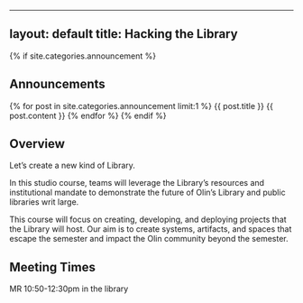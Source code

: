 ---
layout: default
title: Hacking the Library
  ---

{% if site.categories.announcement %}
## Announcements

{% for post in site.categories.announcement limit:1 %}
{{ post.title }}
{{ post.content }}
{% endfor %}
{% endif %}

## Overview

Let’s create a new kind of Library.

In this studio course, teams will leverage the Library’s resources and institutional mandate to demonstrate the future of Olin’s Library and public libraries writ large.

This course will focus on creating, developing, and deploying projects that the Library will host. Our aim is to create systems, artifacts, and spaces that escape the semester and impact the Olin community beyond the semester.

## Meeting Times

MR 10:50-12:30pm in the library
